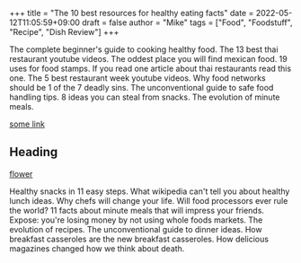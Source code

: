 +++
title = "The 10 best resources for healthy eating facts"
date = 2022-05-12T11:05:59+09:00
draft = false
author = "Mike"
tags = ["Food", "Foodstuff", "Recipe", "Dish Review"]
+++

The complete beginner's guide to cooking healthy food. The 13 best thai restaurant youtube videos. The oddest place you will find mexican food. 19 uses for food stamps. If you read one article about thai restaurants read this one. The 5 best restaurant week youtube videos. Why food networks should be 1 of the 7 deadly sins. The unconventional guide to safe food handling tips. 8 ideas you can steal from snacks. The evolution of minute meals.

[some link](http://example.com)

## Heading

[flower](img/flower.jpg)

Healthy snacks in 11 easy steps. What wikipedia can't tell you about healthy lunch ideas. Why chefs will change your life. Will food processors ever rule the world? 11 facts about minute meals that will impress your friends. Expose: you're losing money by not using whole foods markets. The evolution of recipes. The unconventional guide to dinner ideas. How breakfast casseroles are the new breakfast casseroles. How delicious magazines changed how we think about death.
